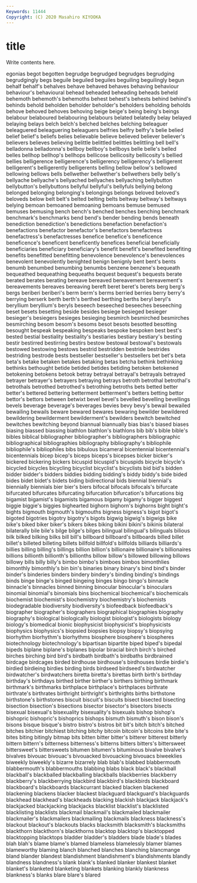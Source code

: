 ```yaml
---
Keywords: 11444
Copyright: (C) 2020 Masahiro KIYOOKA
---
```


# title

Write contents here.

egonias begot begotten
begrudge begrudged begrudges begrudging begrudgingly begs beguile beguiled beguiles beguiling
beguilingly begun behalf behalf's behalves behave behaved behaves behaving behaviour
behaviour's behavioural behead beheaded beheading beheads beheld behemoth behemoth's behemoths
behest behest's behests behind behind's behinds behold beholden beholder beholder's
beholders beholding beholds behove behoved behoves behoving beige beige's being
being's beings belabour belaboured belabouring belabours belated belatedly belay belayed
belaying belays belch belch's belched belches belching beleaguer beleaguered beleaguering
beleaguers belfries belfry belfry's belie belied belief belief's beliefs belies
believable believe believed believer believer's believers believes believing belittle belittled
belittles belittling bell bell's belladonna belladonna's bellboy bellboy's bellboys belle
belle's belled belles bellhop bellhop's bellhops bellicose bellicosity bellicosity's bellied
bellies belligerence belligerence's belligerency belligerency's belligerent belligerent's belligerently belligerents belling
bellow bellow's bellowed bellowing bellows bells bellwether bellwether's bellwethers belly
belly's bellyache bellyache's bellyached bellyaches bellyaching bellybutton bellybutton's bellybuttons bellyful
bellyful's bellyfuls bellying belong belonged belonging belonging's belongings belongs beloved
beloved's beloveds below belt belt's belted belting belts beltway beltway's
beltways belying bemoan bemoaned bemoaning bemoans bemuse bemused bemuses bemusing
bench bench's benched benches benching benchmark benchmark's benchmarks bend bend's
bender bending bends beneath benediction benediction's benedictions benefaction benefaction's benefactions
benefactor benefactor's benefactors benefactress benefactress's benefactresses benefice benefice's beneficence beneficence's
beneficent beneficently benefices beneficial beneficially beneficiaries beneficiary beneficiary's benefit benefit's
benefited benefiting benefits benefitted benefitting benevolence benevolence's benevolences benevolent benevolently
benighted benign benignly bent bent's bents benumb benumbed benumbing benumbs
benzene benzene's bequeath bequeathed bequeathing bequeaths bequest bequest's bequests berate
berated berates berating bereave bereaved bereavement bereavement's bereavements bereaves bereaving
bereft beret beret's berets berg berg's bergs beriberi beriberi's berm
berm's berms berried berries berry berry's berrying berserk berth berth's
berthed berthing berths beryl beryl's beryllium beryllium's beryls beseech beseeched
beseeches beseeching beset besets besetting beside besides besiege besieged besieger
besieger's besiegers besieges besieging besmirch besmirched besmirches besmirching besom besom's
besoms besot besots besotted besotting besought bespeak bespeaking bespeaks bespoke
bespoken best best's bested bestial bestiality bestiality's bestiaries bestiary bestiary's
besting bestir bestirred bestirring bestirs bestow bestowal bestowal's bestowals bestowed
bestowing bestows bestrid bestridden bestride bestrides bestriding bestrode bests bestseller
bestseller's bestsellers bet bet's beta beta's betake betaken betakes betaking
betas betcha bethink bethinking bethinks bethought betide betided betides betiding
betoken betokened betokening betokens betook betray betrayal betrayal's betrayals betrayed
betrayer betrayer's betrayers betraying betrays betroth betrothal betrothal's betrothals betrothed
betrothed's betrothing betroths bets betted better better's bettered bettering betterment
betterment's betters betting bettor bettor's bettors between betwixt bevel bevel's
bevelled bevelling bevellings bevels beverage beverage's beverages bevies bevy bevy's
bewail bewailed bewailing bewails beware bewared bewares bewaring bewilder bewildered
bewildering bewilderment bewilderment's bewilders bewitch bewitched bewitches bewitching beyond biannual
biannually bias bias's biased biases biasing biassed biassing biathlon biathlon's
biathlons bib bib's bible bible's bibles biblical bibliographer bibliographer's bibliographers
bibliographic bibliographical bibliographies bibliography bibliography's bibliophile bibliophile's bibliophiles bibs bibulous
bicameral bicentennial bicentennial's bicentennials bicep bicep's biceps biceps's bicepses bicker
bicker's bickered bickering bickers bicuspid bicuspid's bicuspids bicycle bicycle's bicycled
bicycles bicycling bicyclist bicyclist's bicyclists bid bid's bidden bidder bidder's
bidders biddies bidding bidding's biddy biddy's bide bided bides bidet
bidet's bidets biding bidirectional bids biennial biennial's biennially biennials bier
bier's biers bifocal bifocals bifocals's bifurcate bifurcated bifurcates bifurcating bifurcation
bifurcation's bifurcations big bigamist bigamist's bigamists bigamous bigamy bigamy's bigger
biggest biggie biggie's biggies bighearted bighorn bighorn's bighorns bight bight's
bights bigmouth bigmouth's bigmouths bigness bigness's bigot bigot's bigoted bigotries
bigotry bigotry's bigots bigwig bigwig's bigwigs bike bike's biked biker
biker's bikers bikes biking bikini bikini's bikinis bilateral bilaterally bile
bile's bilge bilge's bilges bilingual bilingual's bilinguals bilious bilk bilked
bilking bilks bill bill's billboard billboard's billboards billed billet billet's
billeted billeting billets billfold billfold's billfolds billiards billiards's billies billing
billing's billings billion billion's billionaire billionaire's billionaires billions billionth billionth's
billionths billow billow's billowed billowing billows billowy bills billy billy's
bimbo bimbo's bimboes bimbos bimonthlies bimonthly bimonthly's bin bin's binaries
binary binary's bind bind's binder binder's binderies binders bindery bindery's
binding binding's bindings binds binge binge's binged bingeing binges bingo
bingo's binnacle binnacle's binnacles binned binning binocular binocular's binoculars binomial
binomial's binomials bins biochemical biochemical's biochemicals biochemist biochemist's biochemistry biochemistry's
biochemists biodegradable biodiversity biodiversity's biofeedback biofeedback's biographer biographer's biographers biographical
biographies biography biography's biological biologically biologist biologist's biologists biology biology's
biomedical bionic biophysicist biophysicist's biophysicists biophysics biophysics's biopsied biopsies biopsy
biopsy's biopsying biorhythm biorhythm's biorhythms biosphere biosphere's biospheres biotechnology biotechnology's
bipartisan bipartite biped biped's bipedal bipeds biplane biplane's biplanes bipolar
biracial birch birch's birched birches birching bird bird's birdbath birdbath's
birdbaths birdbrained birdcage birdcages birded birdhouse birdhouse's birdhouses birdie birdie's
birdied birdieing birdies birding birds birdseed birdseed's birdwatcher birdwatcher's birdwatchers
biretta biretta's birettas birth birth's birthday birthday's birthdays birthed birther
birther's birthers birthing birthmark birthmark's birthmarks birthplace birthplace's birthplaces birthrate
birthrate's birthrates birthright birthright's birthrights births birthstone birthstone's birthstones biscuit
biscuit's biscuits bisect bisected bisecting bisection bisection's bisections bisector bisector's
bisectors bisects bisexual bisexual's bisexuality bisexuality's bisexuals bishop bishop's bishopric
bishopric's bishoprics bishops bismuth bismuth's bison bison's bisons bisque bisque's
bistro bistro's bistros bit bit's bitch bitch's bitched bitches bitchier
bitchiest bitching bitchy bitcoin bitcoin's bitcoins bite bite's bites biting
bitingly bitmap bits bitten bitter bitter's bitterer bitterest bitterly bittern
bittern's bitterness bitterness's bitterns bitters bitters's bittersweet bittersweet's bittersweets bitumen
bitumen's bituminous bivalve bivalve's bivalves bivouac bivouac's bivouacked bivouacking bivouacs
biweeklies biweekly biweekly's bizarre bizarrely blab blab's blabbed blabbermouth blabbermouth's
blabbermouths blabbing blabs black black's blackball blackball's blackballed blackballing blackballs
blackberries blackberry blackberry's blackberrying blackbird blackbird's blackbirds blackboard blackboard's blackboards
blackcurrant blacked blacken blackened blackening blackens blacker blackest blackguard blackguard's
blackguards blackhead blackhead's blackheads blacking blackish blackjack blackjack's blackjacked blackjacking
blackjacks blacklist blacklist's blacklisted blacklisting blacklists blackmail blackmail's blackmailed blackmailer
blackmailer's blackmailers blackmailing blackmails blackness blackness's blackout blackout's blackouts blacks
blacksmith blacksmith's blacksmiths blackthorn blackthorn's blackthorns blacktop blacktop's blacktopped blacktopping
blacktops bladder bladder's bladders blade blade's blades blah blah's blame
blame's blamed blameless blamelessly blamer blames blameworthy blaming blanch blanched
blanches blanching blancmange bland blander blandest blandishment blandishment's blandishments blandly
blandness blandness's blank blank's blanked blanker blankest blanket blanket's blanketed
blanketing blankets blanking blankly blankness blankness's blanks blare blare's blared
